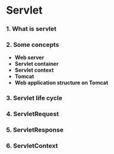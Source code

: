 # Servlet

### 1. What is servlet

### 2. Some concepts
* **Web server**
* **Servlet container**
* **Servlet context**
* **Tomcat**
* **Web application structure on Tomcat**

### 3. Servlet life cycle

### 4. ServletRequest

### 5. ServletResponse

### 6. ServletContext
